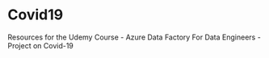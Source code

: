 # Covid19
Resources for the Udemy Course - Azure Data Factory For Data Engineers - Project on Covid-19
